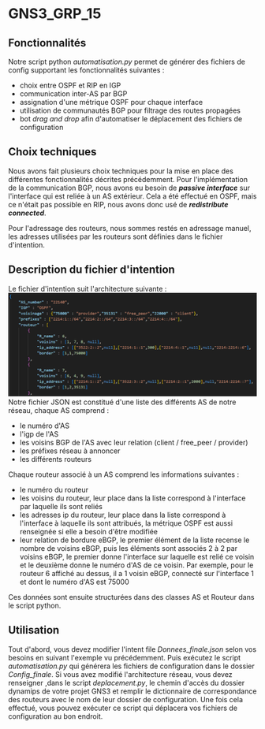 # GNS3_GRP_15

## Fonctionnalités

Notre script python *automatisation.py* permet de générer des fichiers de config supportant les fonctionnalités suivantes : 
* choix entre OSPF et RIP en IGP
* communication inter-AS par BGP
* assignation d'une métrique OSPF pour chaque interface
* utilisation de communautés BGP pour filtrage des routes propagées
* bot *drag and drop* afin d'automatiser le déplacement des fichiers de configuration

## Choix techniques

Nous avons fait plusieurs choix techniques pour la mise en place des différentes fonctionnalités décrites précédemment. Pour l'implémentation de la communication BGP, nous avons eu besoin de ***passive interface*** sur l'interface qui est reliée à un AS extérieur. Cela a été effectué en OSPF, mais ce n'était pas possible en RIP, nous avons donc usé de ***redistribute connected***.

Pour l'adressage des routeurs, nous sommes restés en adressage manuel, les adresses utilisées par les routeurs sont définies dans le fichier d'intention.

## Description du fichier d'intention

Le fichier d'intention suit l'architecture suivante : 
![exemple fichier d'intention](./intent_file.PNG)
Notre fichier JSON est constitué d'une liste des différents AS de notre réseau, chaque AS comprend :
+ le numéro d'AS
+ l'igp de l'AS
+ les voisins BGP de l'AS avec leur relation (client / free_peer / provider)
+ les préfixes réseau à annoncer
+ les différents routeurs

Chaque routeur associé à un AS comprend les informations suivantes :
- le numéro du routeur
- les voisins du routeur, leur place dans la liste correspond à l'interface par laquelle ils sont reliés
- les adresses ip du routeur, leur place dans la liste correspond à l'interface à laquelle ils sont attribués, la métrique OSPF est aussi renseignée si elle a besoin d'être modifiée
- leur relation de bordure eBGP, le premier élément de la liste recense le nombre de voisins eBGP, puis les éléments sont associés 2 à 2 par voisins eBGP, le premier donne l'interface sur laquelle est relié ce voisin et le deuxième donne le numéro d'AS de ce voisin. Par exemple, pour le routeur 6 affiché au dessus, il a 1 voisin eBGP, connecté sur l'interface 1 et dont le numéro d'AS est 75000

Ces données sont ensuite structurées dans des classes AS et Routeur dans le script python.

## Utilisation

Tout d'abord, vous devez modifier l'intent file *Donnees_finale.json* selon vos besoins en suivant l'exemple vu précédemment. Puis exécutez le script *automatisation.py* qui générera les fichiers de configuration dans le dossier *Config_finale*. Si vous avez modifié l'architecture réseau, vous devez renseigner ,dans le script *deplacement.py*, le chemin d'accès du dossier dynamips de votre projet GNS3 et remplir le dictionnaire de correspondance des routeurs avec le nom de leur dossier de configuration. Une fois cela effectué, vous pouvez exécuter ce script qui déplacera vos fichiers de configuration au bon endroit.
